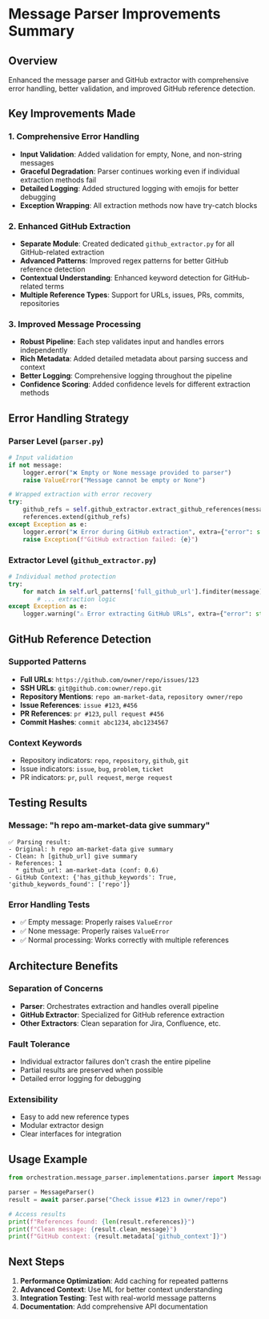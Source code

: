 # Message Parser Improvements Summary

## Overview
Enhanced the message parser and GitHub extractor with comprehensive error handling, better validation, and improved GitHub reference detection.

## Key Improvements Made

### 1. Comprehensive Error Handling
- **Input Validation**: Added validation for empty, None, and non-string messages
- **Graceful Degradation**: Parser continues working even if individual extraction methods fail
- **Detailed Logging**: Added structured logging with emojis for better debugging
- **Exception Wrapping**: All extraction methods now have try-catch blocks

### 2. Enhanced GitHub Extraction
- **Separate Module**: Created dedicated `github_extractor.py` for all GitHub-related extraction
- **Advanced Patterns**: Improved regex patterns for better GitHub reference detection
- **Contextual Understanding**: Enhanced keyword detection for GitHub-related terms
- **Multiple Reference Types**: Support for URLs, issues, PRs, commits, repositories

### 3. Improved Message Processing
- **Robust Pipeline**: Each step validates input and handles errors independently
- **Rich Metadata**: Added detailed metadata about parsing success and context
- **Better Logging**: Comprehensive logging throughout the pipeline
- **Confidence Scoring**: Added confidence levels for different extraction methods

## Error Handling Strategy

### Parser Level (`parser.py`)
```python
# Input validation
if not message:
    logger.error("❌ Empty or None message provided to parser")
    raise ValueError("Message cannot be empty or None")

# Wrapped extraction with error recovery
try:
    github_refs = self.github_extractor.extract_github_references(message)
    references.extend(github_refs)
except Exception as e:
    logger.error("❌ Error during GitHub extraction", extra={"error": str(e)})
    raise Exception(f"GitHub extraction failed: {e}")
```

### Extractor Level (`github_extractor.py`)
```python
# Individual method protection
try:
    for match in self.url_patterns['full_github_url'].finditer(message):
        # ... extraction logic
except Exception as e:
    logger.warning("⚠️ Error extracting GitHub URLs", extra={"error": str(e)})
```

## GitHub Reference Detection

### Supported Patterns
- **Full URLs**: `https://github.com/owner/repo/issues/123`
- **SSH URLs**: `git@github.com:owner/repo.git`
- **Repository Mentions**: `repo am-market-data`, `repository owner/repo`
- **Issue References**: `issue #123`, `#456`
- **PR References**: `pr #123`, `pull request #456`
- **Commit Hashes**: `commit abc1234`, `abc1234567`

### Context Keywords
- Repository indicators: `repo`, `repository`, `github`, `git`
- Issue indicators: `issue`, `bug`, `problem`, `ticket`
- PR indicators: `pr`, `pull request`, `merge request`

## Testing Results

### Message: "h repo am-market-data give summary"
```
✅ Parsing result:
- Original: h repo am-market-data give summary
- Clean: h [github_url] give summary
- References: 1
  * github_url: am-market-data (conf: 0.6)
- GitHub Context: {'has_github_keywords': True, 'github_keywords_found': ['repo']}
```

### Error Handling Tests
- ✅ Empty message: Properly raises `ValueError`
- ✅ None message: Properly raises `ValueError`  
- ✅ Normal processing: Works correctly with multiple references

## Architecture Benefits

### Separation of Concerns
- **Parser**: Orchestrates extraction and handles overall pipeline
- **GitHub Extractor**: Specialized for GitHub reference extraction
- **Other Extractors**: Clean separation for Jira, Confluence, etc.

### Fault Tolerance
- Individual extractor failures don't crash the entire pipeline
- Partial results are preserved when possible
- Detailed error logging for debugging

### Extensibility
- Easy to add new reference types
- Modular extractor design
- Clear interfaces for integration

## Usage Example

```python
from orchestration.message_parser.implementations.parser import MessageParser

parser = MessageParser()
result = await parser.parse("Check issue #123 in owner/repo")

# Access results
print(f"References found: {len(result.references)}")
print(f"Clean message: {result.clean_message}")
print(f"GitHub context: {result.metadata['github_context']}")
```

## Next Steps

1. **Performance Optimization**: Add caching for repeated patterns
2. **Advanced Context**: Use ML for better context understanding
3. **Integration Testing**: Test with real-world message patterns
4. **Documentation**: Add comprehensive API documentation